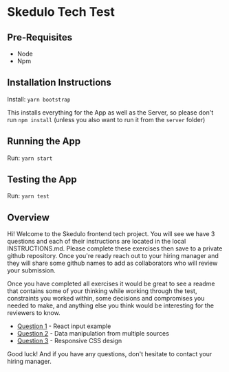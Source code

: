 # Skedulo Tech Test

## Pre-Requisites

- Node
- Npm

## Installation Instructions

Install:
`yarn bootstrap`

This installs everything for the App as well as the Server, so please don't run `npm install` (unless you also want to run it from the `server` folder)

## Running the App

Run:
`yarn start`

## Testing the App

Run:
`yarn test`

## Overview

Hi! Welcome to the Skedulo frontend tech project. You will see we have 3 questions and each of their instructions are located in the local INSTRUCTIONS.md. Please complete these exercises then save to a private github repository. Once you're ready reach out to your hiring manager and they will share some github names to add as collaborators who will review your submission.

Once you have completed all exercises it would be great to see a readme that contains some of your thinking while working through the test, constraints you worked within, some decisions and compromises you needed to make, and anything else you think would be interesting for the reviewers to know.

- [Question 1](./src/question-one/INSTRUCTIONS.md) - React input example
- [Question 2](./src/question-two/INSTRUCTIONS.md) - Data manipulation from multiple sources
- [Question 3](./src/question-three/INSTRUCTIONS.md) - Responsive CSS design

Good luck! And if you have any questions, don't hesitate to contact your hiring manager.
